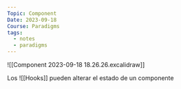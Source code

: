 ```yaml
---
Topic: Component
Date: 2023-09-18
Course: Paradigms
tags:
  - notes
  - paradigms
---
```

![[Component 2023-09-18 18.26.26.excalidraw]]


Los ![[Hooks]] pueden alterar el estado de un componente